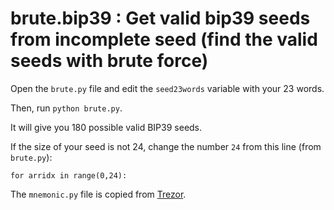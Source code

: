 # brute.bip39 : Get valid bip39 seeds from incomplete seed (find the valid seeds with brute force)

Open the `brute.py` file and edit the `seed23words` variable with your 23 words.

Then, run `python brute.py`.

It will give you 180 possible valid BIP39 seeds.

If the size of your seed is not 24, change the number `24` from this line (from `brute.py`):

`for arridx in range(0,24):`

The `mnemonic.py` file is copied from <a href="https://raw.githubusercontent.com/trezor/python-mnemonic/master/mnemonic/mnemonic.py">Trezor</a>.
